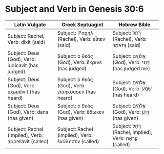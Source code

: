 # Subject and Verb in Genesis 30:6 


| Latin Vulgate|Greek Septuagint|Hebrew Bible | 
| --- | --- | --- |
| Subject: Rachel, Verb: dixit (said)|Subject: Ῥαχηλ (Rachel), Verb: εἶπεν (said)|Subject: רָחֵל (Rachel), Verb: וַתֹּאמֶר (said) | 
| Subject: Deus (God), Verb: iudicavit (has judged)|Subject: ὁ θεὸς (God), Verb: ἔκρινε (has judged)|Subject: אֱלֹהִים (God), Verb: דָּנַנִּי (has judged me) | 
| Subject: Deus (God), Verb: exaudivit (has heard)|Subject: ὁ θεὸς (God), Verb: εἰσήκουσεν (has heard)|Subject: אֱלֹהִים (God), Verb: שָׁמַע (has heard) | 
| Subject: Deus (God), Verb: dans (has given)|Subject: ὁ θεὸς (God), Verb: ἔδωκεν (has given)|Subject: אֱלֹהִים (God), Verb: וַיִּתֶּן (has given) | 
| Subject: Rachel (implied), Verb: appellavit (called)|Subject: Rachel (implied), Verb: ἐκάλεσεν (called)|Subject: רָחֵל (Rachel, implied), Verb: קָרְאָה (called) | 

